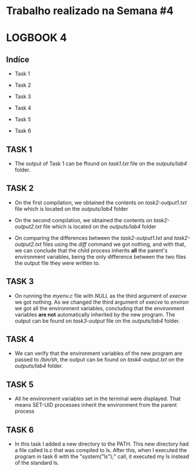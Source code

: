 # Trabalho realizado na Semana #4
# LOGBOOK 4

## Indíce
- Task 1
  
- Task 2
  
- Task 3
  
- Task 4

- Task 5

- Task 6

## TASK 1

- The output of Task 1 can be ffound on _task1.txt_ file on the _outputs/lab4_ folder.

## TASK 2

- On the first compilation, we obtained the contents on _task2-output1.txt_ file which is located on the _outputs/lab4_ folder 

- On the second compilation, we obtained the contents on _task2-output2.txt_ file which is located on the _outputs/lab4_ folder 
  
- On comparing the differences between the _task2-output1.txt_ and _task2-output2.txt_ files using the _diff_ command we got nothing, and with that, we can conclude that the child process inherits **all** the parent's environment variables, being the only difference between the two files the output file they were written to.

## TASK 3

- On running the _myenv.c_ file with _NULL_ as the third argument of _execve_ we got nothing. As we changed the third argument of _execve_ to _environ_ we got all the environment variables, concluding that the environment variables **are not** automatically inherited by the new program. The output can be found on _task3-output_ file on the _outputs/lab4_ folder.

## TASK 4  

- We can verify that the environment variables of the new program are passed to _/bin/sh_, the output can be found on _task4-output.txt_ on the _outputs/lab4_ folder.

## TASK 5

- All he environment variables set in the terminal were displayed. That means SET-UID processes inherit the environment from the parent process

## TASK 6

- In this task I added a new directory to the PATH. This new directory had a file called ls.c that was compiled to ls. After this, when I executed the program in task 6 with the "system("ls");" call, it executed my ls instead of the standard ls.
